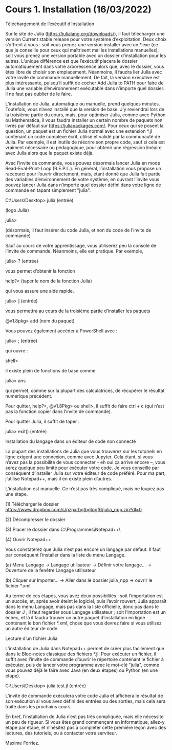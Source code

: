 # Cours 1. Installation (16/03/2022)

Téléchargement de l’exécutif d’installation

Sur le site de Julia (https://julialang.org/downloads/), il faut télécharger une version Current stable release pour votre système d’exploitation. Deux choix s’offrent à vous : soit vous prenez une version installer avec un *.exe (ce que je conseille pour ceux qui maîtrisent mal les installations manuelles), soit vous prenez une version portable avec un dossier d’installation pour les autres. L’unique différence est que l’exécutif placera le dossier automatiquement dans votre arborescence alors que, avec le dossier, vous êtes libre de choisir son emplacement. Néanmoins, il faudra lier Julia avec votre invite de commande manuellement. De fait, la version exécutive est plus intéressante, puisqu’il suffit de cocher Add Julia to PATH pour faire de Julia une variable d’environnement exécutable dans n’importe quel dossier. Il ne faut pas oublier de le faire.

L’installation de Julia, automatique ou manuelle, prend quelques minutes. Toutefois, vous n’avez installé que la version de base. J’y reviendrai lors de la troisième partie du cours, mais, pour optimiser Julia, comme avec Python ou Mathematica, il vous faudra installer un certain nombre de paquets non livrés par défaut sur https://juliapackages.com/. Pour ceux qui se posent la question, un paquet est un fichier Julia normal avec une extension *.jl contenant un code complexe écrit, utilisé et validé par la communauté de Julia. Par exemple, il est inutile de réécrire son propre code, sauf si cela est vraiment nécessaire ou pédagogique, pour obtenir une régression linéaire avec Julia alors que le paquet existe déjà.

Avec l’invite de commande, vous pouvez désormais lancer Julia en mode Read-Eval-Print-Loop (R.E.P.L.). En général, l’installation vous propose un raccourci pour l’ouvrir directement, mais, étant donné que Julia fait partie des variables d’environnement de votre système, en ouvrant l’invite vous pouvez lancer Julia dans n’importe quel dossier défini dans votre ligne de commande en tapant simplement "julia".

C:\Users\Desktop\> julia (entrée)

(logo Julia)

julia>

(désormais, il faut insérer du code Julia, et non du code de l’invite de commande)

Sauf au cours de votre apprentissage, vous utiliserez peu la console de l’invite de commande. Néanmoins, elle est pratique. Par exemple,

julia> ? (entrée)

vous permet d’obtenir la fonction

help?> (taper le nom de la fonction Julia)

qui vous assure une aide rapide.

julia> ] (entrée)

vous permettra au cours de la troisième partie d’installer les paquets

@v1.8pkg> add (nom du paquet)

Vous pouvez également accéder à PowerShell avec :

julia> ; (entrée)

qui ouvre :

shell>

Il existe plein de fonctions de base comme

julia> ans

qui permet, comme sur la plupart des calculatrices, de récupérer le résultat numérique précédent.

Pour quitter, help?>, @v1.8Pkg> ou shell>, il suffit de faire ctrl + c (qui n’est pas la fonction copier dans l’invite de commande).

Pour quitter Julia, il suffit de taper :

julia> exit() (entrée)

Installation du langage dans un éditeur de code non connecté

La plupart des installations de Julia que vous trouverez sur les tutoriels en ligne exigent une connexion, comme avec Jupyter. Cela étant, si vous n’avez pas la possibilité de vous connecter - eh oui ça arrive encore –, vous serez quelque peu limité pour exécuter votre code. Je vous conseille par conséquent d’installer Julia sur votre éditeur de code préféré. Pour ma part, j’utilise Notepad++, mais il en existe plein d’autres.

L’installation est manuelle. Ce n’est pas très compliqué, mais ne loupez pas une étape.

(1) Télécharger le dossier https://www.dropbox.com/s/pzpxrbgtbgtogf6/julia_npp.zip?dl=0.

(2) Décompresser le dossier

(3) Placer le dossier dans C:\Programmes\Notepad++\

(4) Ouvrir Notepad++

Vous constaterez que Julia n’est pas encore un langage par défaut. Il faut par conséquent l’installer dans la liste du menu Langage.

(a) Menu Langage → Langage utilisateur → Définir votre langage... → Ouverture de la fenêtre Langage utilisateur

(b) Cliquer sur Importer... → Aller dans le dossier julia_npp → ouvrir le fichier *.xml

Au terme de ces étapes, vous avez deux possibilités : soit l’importation est un succès, et, après avoir éteint le logiciel, puis l’avoir rouvert, Julia apparaît dans le menu Langage, mais pas dans la liste officielle, donc pas dans le dossier J ; il faut regarder sous Langage utilisateur ; soit l’importation est un échec, et là il faudra trouver un autre paquet d’installation en ligne contenant le bon fichier *.xml, chose que vous devrez faire si vous utilisez un autre éditeur de code.

Lecture d’un fichier Julia

L’installation de Julia dans Notepad++ permet de créer plus facilement que dans le Bloc-notes classique des fichiers *.jl. Pour exécuter un fichier, il suffit avec l’invite de commande d’ouvrir le répertoire contenant le fichier à exécuter, puis de lancer votre programme avec le mot-clé "julia", comme vous pouvez déjà le faire avec Java (en deux étapes) ou Python (en une étape).

C:\Users\Desktop\> julia test.jl (entrée)

L’invite de commande exécutera votre code Julia et affichera le résultat de son exécution si vous avez défini des entrées ou des sorties, mais cela sera traité dans les prochains cours.

En bref, l’installation de Julia n’est pas très compliquée, mais elle nécessite un peu de rigueur. Si vous êtes grand commençant en informatique, allez-y étape par étape, et n’hésitez pas à compléter cette première leçon avec des lectures, des tutoriels, ou à contacter votre serviteur.

Maxime Forriez.